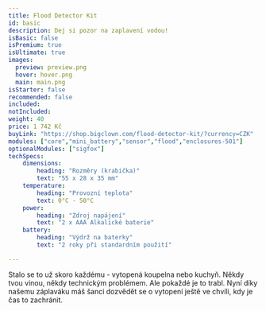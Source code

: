 ```yaml
---
title: Flood Detector Kit
id: basic
description: Dej si pozor na zaplavení vodou!
isBasic: false
isPremium: true
isUltimate: true
images:
  preview: preview.png
  hover: hover.png
  main: main.png
isStarter: false
recommended: false
included:
notIncluded:
weight: 40
price: 1 742 Kč
buyLink: "https://shop.bigclown.com/flood-detector-kit/?currency=CZK"
modules: ["core","mini_battery","sensor","flood","enclosures-501"]
optionalModules: ["sigfox"]
techSpecs:
    dimensions:
        heading: "Rozměry (krabička)"
        text: "55 x 28 x 35 mm"
    temperature:
        heading: "Provozní teplota"
        text: 0°C - 50°C
    power:
        heading: "Zdroj napájení"
        text: "2 x AAA Alkalické baterie"
    battery:
        heading: "Výdrž na baterky"
        text: "2 roky při standardním použití"

---
```


Stalo se to už skoro každému - vytopená koupelna nebo kuchyň. Někdy tvou vinou, někdy technickým problémem. Ale pokaždé je to trabl. Nyní díky našemu záplaváku máš šanci dozvědět se o vytopení ještě ve chvíli, kdy je čas to zachránit.

